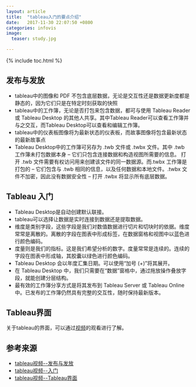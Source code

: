 ```yaml
---
layout: article
title:  "tableau入门的要点介绍"
date:   2017-11-30 22:07:50 +0800
categories: infovis
image:
  teaser: study.jpg

---
```


{% include toc.html %}

## 发布与发放
* tableau中的图像和 PDF 不包含底层数据，无论是交互性还是数据更新度都是静态的，因为它们只是在特定时刻获取的快照
* tableau中的工作簿，无论是否打包来包含数据，都可与使用 Tableau Reader 或 Tableau Desktop 的其他人共享。其中Tableau Reader可以查看工作簿并与之交互，而Tableau Desktop可以查看和编辑工作簿。
* tableau中的仪表板图像将为最新状态的仪表板，而故事图像将包含最新状态的最新故事点
* Tableau Desktop中的工作簿可另存为 .twb 文件或 .twbx 文件。其中 .twb 工作簿未打包数据本身 – 它们只包含连接数据和构造视图所需要的信息。 打开 .twb 文件需要有权访问用来创建该文件的同一数据源。而.twbx 工作簿是打包的 – 它们包含与 .twb 相同的信息，以及任何数据和本地文件。.twbx 文件不加密，因此没有数据安全性 – 打开 .twbx 将显示所有底层数据。

## Tableau 入门
* Tableau Desktop是自动创建默认联接。
* tableau可以选择让数据是实时连接到数据还是提取数据。
* 维度是类别字段，这些字段是我们对数值数据进行切片和切块时的依据。维度常常是离散的。离散的字段在图表中形成标签，在数据窗格和视图中以蓝色进行颜色编码。
* 度量则是我们的指标。这是我们希望分析的数字。度量常常是连续的。连续的字段在图表中形成轴，其胶囊以绿色进行颜色编码。
* Tableau Desktop 会以年度汇集日期。可以使用“加号 (+)”将其展开。
* 在 Tableau Desktop 中，我们只需要在“数据”窗格中，通过拖放操作叠放字段，就能创建分层结构。
* 最有效的工作簿分享方式是将其发布到 Tableau Server 或 Tableau Online 中。已发布的工作簿仍然具有完整的交互性，随时保持最新版本。 

## Tableau界面
关于tableau的界面，可以通过[视频](https://www.tableau.com/zh-cn/learn/tutorials/on-demand/tableau-interface?product=&version=10.0&topic=getting_started)的观看进行了解。


## 参考来源
* [tableau视频--发布与发放](https://www.tableau.com/zh-cn/learn/tutorials/on-demand/distributing-and-publishing?product=&version=10.0&topic=getting_started)
* [tableau视频--入门](https://www.tableau.com/zh-cn/learn/tutorials/on-demand/getting-started?product=&version=10.0&topic=getting_started)
* [tableau视频--Tableau界面](https://www.tableau.com/zh-cn/learn/tutorials/on-demand/tableau-interface?product=&version=10.0&topic=getting_started)